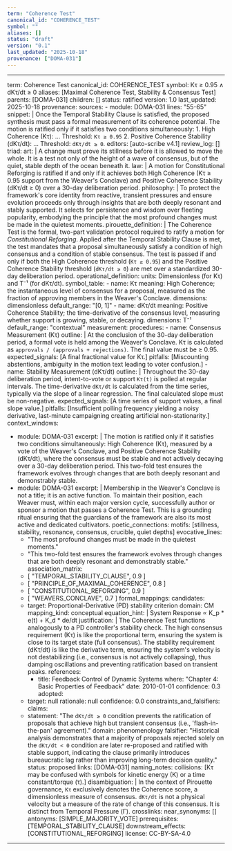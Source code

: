 ```yaml
---
term: "Coherence Test"
canonical_id: "COHERENCE_TEST"
symbol: ""
aliases: []
status: "draft"
version: "0.1"
last_updated: "2025-10-18"
provenance: ["DOMA-031"]
---
```


---
term: Coherence Test
canonical_id: COHERENCE_TEST
symbol: Kτ ≥ 0.95 ∧ dKτ/dt ≥ 0
aliases: [Maximal Coherence Test, Stability & Consensus Test]
parents: [DOMA-031]
children: []
status: ratified
version: 1.0
last_updated: 2025-10-18
provenance:
  sources:
    - module: DOMA-031
      lines: "55-65"
      snippet: |
        Once the Temporal Stability Clause is satisfied, the proposed synthesis must pass a formal measurement of its coherence potential. The motion is ratified only if it satisfies two conditions simultaneously:
        1. High Coherence (Kτ): ... Threshold: `Kτ ≥ 0.95`
        2. Positive Coherence Stability (dKτ/dt): ... Threshold: `dKτ/dt ≥ 0`.
  editors: [auto-scribe v4.1]
  review_log: []
triad:
  art: |
    A change must prove its stillness before it is allowed to move the whole. It is a test not only of the height of a wave of consensus, but of the quiet, stable depth of the ocean beneath it.
  law: |
    A motion for Constitutional Reforging is ratified if and only if it achieves both High Coherence (Kτ ≥ 0.95 support from the Weaver's Conclave) and Positive Coherence Stability (dKτ/dt ≥ 0) over a 30-day deliberation period.
  philosophy: |
    To protect the framework's core identity from reactive, transient pressures and ensure evolution proceeds only through insights that are both deeply resonant and stably supported. It selects for persistence and wisdom over fleeting popularity, embodying the principle that the most profound changes must be made in the quietest moments.
pirouette_definition: |
  The Coherence Test is the formal, two-part validation protocol required to ratify a motion for *Constitutional Reforging*. Applied after the Temporal Stability Clause is met, the test mandates that a proposal simultaneously satisfy a condition of high consensus and a condition of stable consensus. The test is passed if and only if both the High Coherence threshold (`Kτ ≥ 0.95`) and the Positive Coherence Stability threshold (`dKτ/dt ≥ 0`) are met over a standardized 30-day deliberation period.
operational_definition:
  units: Dimensionless (for Kτ) and T⁻¹ (for dKτ/dt).
  symbol_table:
    - name: Kτ
      meaning: High Coherence; the instantaneous level of consensus for a proposal, measured as the fraction of approving members in the Weaver's Conclave.
      dimensions: dimensionless
      default_range: "[0, 1]"
    - name: dKτ/dt
      meaning: Positive Coherence Stability; the time-derivative of the consensus level, measuring whether support is growing, stable, or decaying.
      dimensions: T⁻¹
      default_range: "contextual"
  measurement:
    procedures:
      - name: Consensus Measurement (Kτ)
        outline: |
          At the conclusion of the 30-day deliberation period, a formal vote is held among the Weaver's Conclave. Kτ is calculated as `approvals / (approvals + rejections)`. The final value must be ≥ 0.95.
        expected_signals: [A final fractional value for Kτ.]
        pitfalls: [Miscounting abstentions, ambiguity in the motion text leading to voter confusion.]
      - name: Stability Measurement (dKτ/dt)
        outline: |
          Throughout the 30-day deliberation period, intent-to-vote or support `Kτ(t)` is polled at regular intervals. The time-derivative `dKτ/dt` is calculated from the time series, typically via the slope of a linear regression. The final calculated slope must be non-negative.
        expected_signals: [A time series of support values, a final slope value.]
        pitfalls: [Insufficient polling frequency yielding a noisy derivative, last-minute campaigning creating artificial non-stationarity.]
context_windows:
  - module: DOMA-031
    excerpt: |
      The motion is ratified only if it satisfies two conditions simultaneously: High Coherence (Kτ), measured by a vote of the Weaver's Conclave, and Positive Coherence Stability (dKτ/dt), where the consensus must be stable and not actively decaying over a 30-day deliberation period. This two-fold test ensures the framework evolves through changes that are both deeply resonant and demonstrably stable.
  - module: DOMA-031
    excerpt: |
      Membership in the Weaver's Conclave is not a title; it is an active function. To maintain their position, each Weaver must, within each major version cycle, successfully author or sponsor a motion that passes a Coherence Test. This is a grounding ritual ensuring that the guardians of the framework are also its most active and dedicated cultivators.
poetic_connections:
  motifs: [stillness, stability, resonance, consensus, crucible, quiet depths]
  evocative_lines:
    - "The most profound changes must be made in the quietest moments."
    - "This two-fold test ensures the framework evolves through changes that are both deeply resonant and demonstrably stable."
  association_matrix:
    - [ "TEMPORAL_STABILITY_CLAUSE", 0.9 ]
    - [ "PRINCIPLE_OF_MAXIMAL_COHERENCE", 0.8 ]
    - [ "CONSTITUTIONAL_REFORGING", 0.9 ]
    - [ "WEAVERS_CONCLAVE", 0.7 ]
formal_mappings:
  candidates:
    - target: Proportional-Derivative (PD) stability criterion
      domain: CM
      mapping_kind: conceptual
      equation_hint: |
        System Response ∝ K_p * e(t) + K_d * de/dt
      justification: |
        The Coherence Test functions analogously to a PD controller's stability check. The high consensus requirement (Kτ) is like the proportional term, ensuring the system is close to its target state (full consensus). The stability requirement (dKτ/dt) is like the derivative term, ensuring the system's velocity is not destabilizing (i.e., consensus is not actively collapsing), thus damping oscillations and preventing ratification based on transient peaks.
      references:
        - title: Feedback Control of Dynamic Systems
          where: "Chapter 4: Basic Properties of Feedback"
          date: 2010-01-01
      confidence: 0.3
  adopted:
    - target: null
      rationale: null
      confidence: 0.0
constraints_and_falsifiers:
  claims:
    - statement: "The `dKτ/dt ≥ 0` condition prevents the ratification of proposals that achieve high but transient consensus (i.e., 'flash-in-the-pan' agreement)."
      domain: phenomenology
      falsifier: "Historical analysis demonstrates that a majority of proposals rejected solely on the `dKτ/dt < 0` condition are later re-proposed and ratified with stable support, indicating the clause primarily introduces bureaucratic lag rather than improving long-term decision quality."
      status: proposed
      links: [DOMA-031]
naming_notes:
  collisions: [Kτ may be confused with symbols for kinetic energy (K) or a time constant/torque (τ).]
  disambiguation: |
    In the context of Pirouette governance, `Kτ` exclusively denotes the Coherence score, a dimensionless measure of consensus. `dKτ/dt` is not a physical velocity but a measure of the rate of change of this consensus. It is distinct from Temporal Pressure (Γ).
crosslinks:
  near_synonyms: []
  antonyms: [SIMPLE_MAJORITY_VOTE]
  prerequisites: [TEMPORAL_STABILITY_CLAUSE]
  downstream_effects: [CONSTITUTIONAL_REFORGING]
license: CC-BY-SA-4.0
---